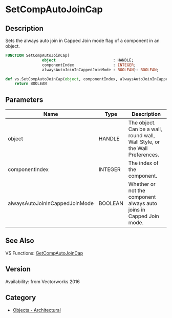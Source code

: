 # SetCompAutoJoinCap

## Description
Sets the always auto join in Capped Join mode flag of a component in an object.

```pascal
FUNCTION SetCompAutoJoinCap(
				object                         : HANDLE;
				componentIndex                 : INTEGER;
				alwaysAutoJoinInCappedJoinMode : BOOLEAN): BOOLEAN;
```

```python
def vs.SetCompAutoJoinCap(object, componentIndex, alwaysAutoJoinInCappedJoinMode):
    return BOOLEAN
```

## Parameters
|Name|Type|Description|
|---|---|---|
|object|HANDLE|The object. Can be a wall, round wall, Wall Style, or the Wall Preferences.|
|componentIndex|INTEGER|The index of the component.|
|alwaysAutoJoinInCappedJoinMode|BOOLEAN|Whether or not the component always auto joins in Capped Join mode.|

## See Also
VS Functions:
[GetCompAutoJoinCap](GetCompAutoJoinCap.md)

## Version
Availability: from Vectorworks 2016

## Category
* [Objects - Architectural](../Categories/Objects%20-%20Architectural.md)
